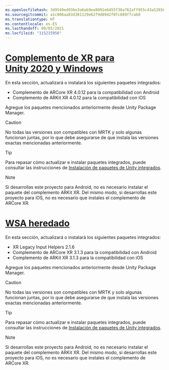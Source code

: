 ```yaml
---
ms.openlocfilehash: 3d9549ed936e3a6ab9ee8091e6455f38a762aff955c43a5265642c7c50b549ef
ms.sourcegitcommit: a1c086aa83d381129e62f9d8942f0fc889ffcab0
ms.translationtype: HT
ms.contentlocale: es-ES
ms.lasthandoff: 08/05/2021
ms.locfileid: "115215956"
---
```

# <a name="unity-2020--windows-xr-plugin"></a>[Complemento de XR para Unity 2020 y Windows](#tab/winxr)

En esta sección, actualizará o instalará los siguientes paquetes integrados:

* Complemento de ARCore XR 4.0.12 para la compatibilidad con Android
* Complemento de ARKit XR 4.0.12 para la compatibilidad con iOS

Agregue los paquetes mencionados anteriormente desde Unity Package Manager.

> [!CAUTION]
> No todas las versiones son compatibles con MRTK y solo algunas funcionan juntas, por lo que debe asegurarse de que instala las versiones exactas mencionadas anteriormente.

>[!TIP]
> Para repasar cómo actualizar e instalar paquetes integrados, puede consultar las instrucciones de [Instalación de paquetes de Unity integrados](../mr-learning-asa-02.md#installing-inbuilt-unity-packages-and-importing-the-tutorial-assets).

> [!NOTE]
> Si desarrollas este proyecto para Android, no es necesario instalar el paquete del complemento ARKit XR. Del mismo modo, si desarrollas este proyecto para iOS, no es necesario que instales el complemento de ARCore XR.

# <a name="legacy-wsa"></a>[WSA heredado](#tab/wsa)

En esta sección, actualizará o instalará los siguientes paquetes integrados:

* XR Legacy Input Helpers 2.1.6
* Complemento de ARCore XR 3.1.3 para la compatibilidad con Android
* Complemento de ARKit XR 3.1.3 para la compatibilidad con iOS

Agregue los paquetes mencionados anteriormente desde Unity Package Manager.

> [!CAUTION]
> No todas las versiones son compatibles con MRTK y solo algunas funcionan juntas, por lo que debe asegurarse de que instala las versiones exactas mencionadas anteriormente.

>[!TIP]
> Para repasar cómo actualizar e instalar paquetes integrados, puede consultar las instrucciones de [Instalación de paquetes de Unity integrados](../mr-learning-asa-02.md#installing-inbuilt-unity-packages-and-importing-the-tutorial-assets).

> [!NOTE]
> Si desarrollas este proyecto para Android, no es necesario instalar el paquete del complemento ARKit XR. Del mismo modo, si desarrollas este proyecto para iOS, no es necesario que instales el complemento de ARCore XR.
